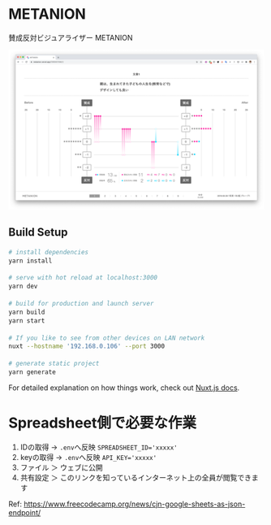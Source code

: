 # METANION

賛成反対ビジュアライザー METANION

![スクリーンショット](./_assets/screenshot.png)
## Build Setup

```bash
# install dependencies
yarn install

# serve with hot reload at localhost:3000
yarn dev

# build for production and launch server
yarn build
yarn start

# If you like to see from other devices on LAN network
nuxt --hostname '192.168.0.106' --port 3000

# generate static project
yarn generate
```

For detailed explanation on how things work, check out [Nuxt.js docs](https://nuxtjs.org).


# Spreadsheet側で必要な作業

1. IDの取得 → `.env`へ反映 `SPREADSHEET_ID='xxxxx'`
2. keyの取得 → `.env`へ反映 `API_KEY='xxxxx'`
3. ファイル ＞ ウェブに公開
4. 共有設定 ＞ このリンクを知っているインターネット上の全員が閲覧できます

Ref: https://www.freecodecamp.org/news/cjn-google-sheets-as-json-endpoint/
